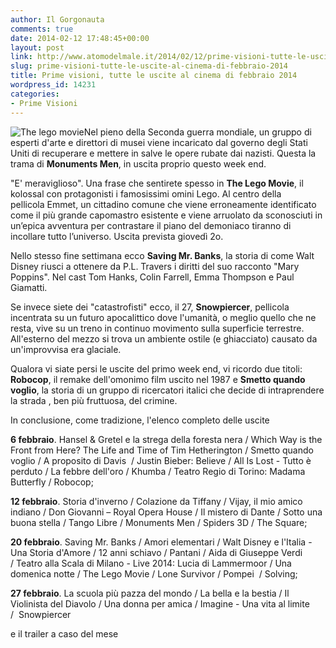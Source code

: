 ```yaml
---
author: Il Gorgonauta
comments: true
date: 2014-02-12 17:48:45+00:00
layout: post
link: http://www.atomodelmale.it/2014/02/12/prime-visioni-tutte-le-uscite-al-cinema-di-febbraio-2014/
slug: prime-visioni-tutte-le-uscite-al-cinema-di-febbraio-2014
title: Prime visioni, tutte le uscite al cinema di febbraio 2014
wordpress_id: 14231
categories:
- Prime Visioni
---
```


![The lego movie](http://www.atomodelmale.it/wp-content/uploads/2014/02/The-lego-movie.jpg)Nel pieno della Seconda guerra mondiale, un gruppo di esperti d'arte e direttori di musei viene incaricato dal governo degli Stati Uniti di recuperare e mettere in salve le opere rubate dai nazisti. Questa la trama di **Monuments Men**, in uscita proprio questo week end.

"E' meraviglioso". Una frase che sentirete spesso in **The Lego Movie**, il kolossal con protagonisti i famosissimi omini Lego. Al centro della pellicola Emmet, un cittadino comune che viene erroneamente identificato come il più grande capomastro esistente e viene arruolato da sconosciuti in un’epica avventura per contrastare il piano del demoniaco tiranno di incollare tutto l’universo. Uscita prevista giovedì 2o.

Nello stesso fine settimana ecco **Saving Mr. Banks**, la storia di come Walt Disney riusci a ottenere da P.L. Travers i diritti del suo racconto "Mary Poppins". Nel cast Tom Hanks, Colin Farrell, Emma Thompson e Paul Giamatti.



Se invece siete dei "catastrofisti" ecco, il 27, **Snowpiercer**, pellicola incentrata su un futuro apocalittico dove l'umanità, o meglio quello che ne resta, vive su un treno in continuo movimento sulla superficie terrestre. All'esterno del mezzo si trova un ambiente ostile (e ghiacciato) causato da un'improvvisa era glaciale.

Qualora vi siate persi le uscite del primo week end, vi ricordo due titoli: **Robocop**, il remake dell'omonimo film uscito nel 1987 e **Smetto quando voglio**, la storia di un gruppo di ricercatori italici che decide di intraprendere la strada , ben più fruttuosa, del crimine.


In conclusione, come tradizione, l'elenco completo delle uscite




**6 febbraio**. Hansel & Gretel e la strega della foresta nera / Which Way is the Front from Here? The Life and Time of Tim Hetherington / Smetto quando voglio / A proposito di Davis  / Justin Bieber: Believe / All Is Lost - Tutto è perduto / La febbre dell'oro / Khumba / Teatro Regio di Torino: Madama Butterfly / Robocop;




**12 febbraio**. Storia d'inverno / Colazione da Tiffany / Vijay, il mio amico indiano / Don Giovanni – Royal Opera House / Il mistero di Dante / Sotto una buona stella / Tango Libre / Monuments Men / Spiders 3D / The Square;


**20 febbraio**. Saving Mr. Banks / Amori elementari / Walt Disney e l'Italia - Una Storia d'Amore / 12 anni schiavo / Pantani / Aida di Giuseppe Verdi / Teatro alla Scala di Milano - Live 2014: Lucia di Lammermoor / Una domenica notte / The Lego Movie / Lone Survivor / Pompei  / Solving;

**27 febbraio**. La scuola più pazza del mondo / La bella e la bestia / Il Violinista del Diavolo / Una donna per amica / Imagine - Una vita al limite /  Snowpiercer


e il trailer a caso del mese



